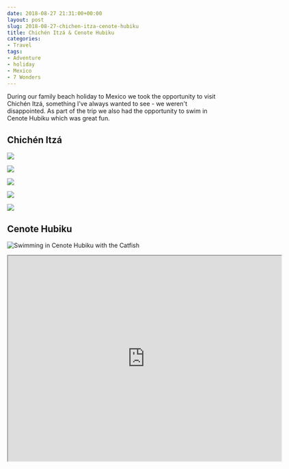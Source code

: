 ```yaml
---
date: 2018-08-27 21:31:00+00:00
layout: post
slug: 2018-08-27-chichen-itza-cenote-hubiku
title: Chichén Itzá & Cenote Hubiku
categories:
- Travel
tags:
- Adventure
- holiday
- Mexico
- 7 Wonders
---
```


During our family beach holiday to Mexico we took the opportunity to visit Chichén Itzá, something I've always wanted to see - we weren't disappointed. As part of the trip we also had the opportunity to swim in Cenote Hubiku which was great fun.

## Chichén Itzá

![](../../../images/2018/08/unadjustednonraw_thumb_ed4a.jpg)

![](../../../images/2018/08/unadjustednonraw_thumb_ed58.jpg)

![](../../../images/2018/08/unadjustednonraw_thumb_ed5d.jpg)

![](../../../images/2018/08/unadjustednonraw_thumb_ed75.jpg)

![](../../../images/2018/08/unadjustednonraw_thumb_ed79.jpg)

## Cenote Hubiku

![Swimming in Cenote Hubiku with the Catfish](../../../images/2018/08/ihjyw7npso6kbwwjjrpl2q_thumb_ed49.jpg)

<iframe src="https://www.google.com/maps/d/embed?mid=1E5aJMkA6q0EabKOXTLd8wdy1jv-lYWlt" width="640" height="480"></iframe>
